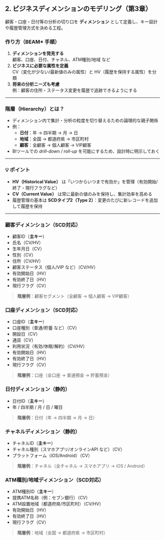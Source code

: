 ## 2. ビジネスディメンションのモデリング（第3章）
顧客・口座・日付等の分析の切り口を **ディメンション** として定義し、キー設計や履歴管理方式を決める工程。

### 作り方（BEAM\* 手順）
1. **ディメンションを発見する**  
   顧客、口座、日付、チャネル、ATM種別/地域 など
2. **ビジネスに必要な属性を定義**  
   CV（変化が少ない/最新値のみの属性）と HV（履歴を保持する属性）を分類
3. **将来の分析ニーズも考慮**  
   例：顧客の住所・ステータス変更を履歴で追跡できるようにする

---

### 階層（Hierarchy）とは？
- ディメンション内で集計・分析の粒度を切り替えるための論理的な親子関係
- 例：
  - **日付**：年 → 四半期 → 月 → 日
  - **地域**：全国 → 都道府県 → 市区町村
  - **顧客**：全顧客 → 個人顧客 → VIP顧客
- BIツールでの *drill-down / roll-up* を可能にするため、設計時に明示しておく

---

### 💡 **ポイント**
- **HV（Historical Value）** は「いつからいつまで有効か」を管理（有効開始/終了・現行フラグなど）  
- **CV（Current Value）** は常に最新の値のみを保持し、集計効率を高める  
- 履歴管理の基本は **SCDタイプ2（Type 2）**：変更のたびに新レコードを追加して履歴を保持

---

### 顧客ディメンション（SCD対応）
- 顧客ID（**主キー**）
- 氏名（CV/HV）
- 生年月日（CV）
- 性別（CV）
- 住所（CV/HV）
- 顧客ステータス（個人/VIP など）（CV/HV）
- 有効開始日（HV）
- 有効終了日（HV）
- 現行フラグ（CV）

> **階層例**：顧客セグメント（全顧客 → 個人顧客 → VIP顧客）

### 口座ディメンション（SCD対応）
- 口座ID（**主キー**）
- 口座種別（普通/貯蓄 など）（CV）
- 開設日（CV）
- 通貨（CV）
- 利用状況（有効/休眠/解約）（CV/HV）
- 有効開始日（HV）
- 有効終了日（HV）
- 現行フラグ（CV）
> **階層例**：口座（全口座 → 普通預金 → 貯蓄預金）

### 日付ディメンション（静的）
- 日付ID（**主キー**）
- 年 / 四半期 / 月 / 日 / 曜日
> **階層例**：日付（年 → 四半期 → 月 → 日）

### チャネルディメンション（静的）
- チャネルID（**主キー**）
- チャネル種別（スマホアプリ/オンラインAPI など）（CV）
- プラットフォーム（iOS/Android）（CV）
> **階層例**：チャネル（全チャネル → スマホアプリ → iOS / Android）

### ATM種別/地域ディメンション（SCD対応）
- ATM種別ID（**主キー**）
- 提携ATM名称（例：セブン銀行）（CV）
- ATM設置地域（都道府県/市区町村）（CV/HV）
- 有効開始日（HV）
- 有効終了日（HV）
- 現行フラグ（CV）
> **階層例**：地域（全国 → 都道府県 → 市区町村）
